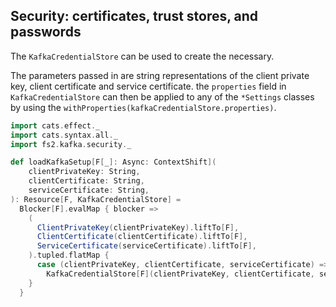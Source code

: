 ## Security: certificates, trust stores, and passwords 

The `KafkaCredentialStore` can be used to create the necessary.

The parameters passed in are string representations of the client private key, client certificate
and service certificate. the `properties` field in `KafkaCredentialStore` can then be applied to
any of the `*Settings` classes by using the `withProperties(kafkaCredentialStore.properties)`.

```scala mdoc
import cats.effect._
import cats.syntax.all._
import fs2.kafka.security._

def loadKafkaSetup[F[_]: Async: ContextShift](
    clientPrivateKey: String,
    clientCertificate: String,
    serviceCertificate: String,
): Resource[F, KafkaCredentialStore] =
  Blocker[F].evalMap { blocker =>
    (
      ClientPrivateKey(clientPrivateKey).liftTo[F],
      ClientCertificate(clientCertificate).liftTo[F],
      ServiceCertificate(serviceCertificate).liftTo[F],
    ).tupled.flatMap {
      case (clientPrivateKey, clientCertificate, serviceCertificate) =>
        KafkaCredentialStore[F](clientPrivateKey, clientCertificate, serviceCertificate, blocker)
    }
  }
```